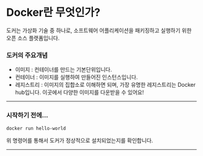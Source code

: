 # Docker란 무엇인가?

도커는 가상화 기술 중 하나로, 소프트웨어 어플리케이션을 패키징하고 실행하기 위한 오픈 소스 플랫폼입니다. 

### 도커의 주요개념

* 이미지 : 컨테이너를 만드는 기본단위입니다.
* 컨테이너 : 이미지를 실행하여 만들어진 인스턴스입니다.
* 레지스트리 : 이미지의 집합소로 이해하면 되며, 가장 유명한 레지스트리는 Docker hub입니다. 이곳에서 다양한 이미지를 다운받을 수 있어요!

---

### 시작하기 전에...

~~~unix
docker run hello-world
~~~

위 명령어를 통해서 도커가 정상적으로 설치되었는지를 확인합니다.

---
